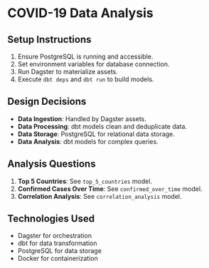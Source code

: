 # COVID-19 Data Analysis

## Setup Instructions
1. Ensure PostgreSQL is running and accessible.
2. Set environment variables for database connection.
3. Run Dagster to materialize assets.
4. Execute `dbt deps` and `dbt run` to build models.

## Design Decisions
- **Data Ingestion**: Handled by Dagster assets.
- **Data Processing**: dbt models clean and deduplicate data.
- **Data Storage**: PostgreSQL for relational data storage.
- **Data Analysis**: dbt models for complex queries.

## Analysis Questions
1. **Top 5 Countries**: See `top_5_countries` model.
2. **Confirmed Cases Over Time**: See `confirmed_over_time` model.
3. **Correlation Analysis**: See `correlation_analysis` model.

## Technologies Used
- Dagster for orchestration
- dbt for data transformation
- PostgreSQL for data storage
- Docker for containerization 